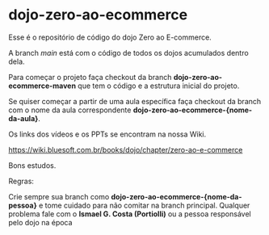 # dojo-zero-ao-ecommerce

Esse é o repositório de código do dojo Zero ao E-commerce.

A branch *main* está com o código de todos os dojos acumulados dentro dela.

Para começar o projeto faça checkout da branch **dojo-zero-ao-ecommerce-maven** que tem o código e a estrutura inicial do projeto.

Se quiser começar a partir de uma aula específica faça checkout da branch com o nome da aula correspondente **dojo-zero-ao-ecommerce-{nome-da-aula}**.

Os links dos vídeos e os PPTs se encontram na nossa Wiki. 

https://wiki.bluesoft.com.br/books/dojo/chapter/zero-ao-e-commerce

Bons estudos. 

Regras:

Crie sempre sua branch como **dojo-zero-ao-ecommerce-{nome-da-pessoa}** e tome cuidado para não comitar na branch principal. 
Qualquer problema fale com o **Ismael G. Costa (Portiolli)** ou a pessoa responsável pelo dojo na época
